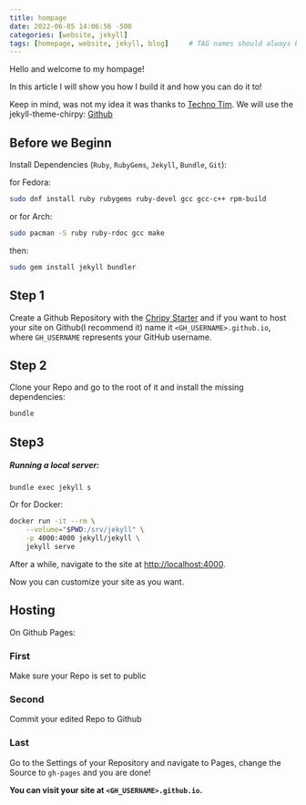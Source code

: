 ```yaml
---
title: hompage
date: 2022-06-05 14:06:56 -500
categories: [website, jekyll]
tags: [homepage, website, jekyll, blog]     # TAG names should always be lowercase
---
```


Hello and welcome to my hompage!

In this article I will show you how I build it and how you can do it to!

Keep in mind, was not my idea it was thanks to [Techno Tim](https://www.youtube.com/watch?v=F8iOU1ci19Q&t=1096s).
We will use the jekyll-theme-chirpy: [Github](https://github.com/cotes2020/jekyll-theme-chirpy) 

## Before we Beginn

Install Dependencies (`Ruby`, `RubyGems`, `Jekyll`, `Bundle`, `Git`):

for Fedora:

```bash
sudo dnf install ruby rubygems ruby-devel gcc gcc-c++ rpm-build
```

or for Arch:

```bash
sudo pacman -S ruby ruby-rdoc gcc make
```

 then:

```bash
sudo gem install jekyll bundler
```

## Step 1

Create a Github Repository with the [Chripy Starter](https://github.com/cotes2020/chirpy-starter/generate) and if you want to host your site on Github(I recommend it) name it `<GH_USERNAME>.github.io`, where `GH_USERNAME` represents your GitHub username.

## Step 2

Clone your Repo and go to the root of it and install the missing dependencies:

```bash
bundle
```

## Step3

##### Running a local server:

```bash
bundle exec jekyll s
```

Or for Docker:

```bash
docker run -it --rm \
    --volume="$PWD:/srv/jekyll" \
    -p 4000:4000 jekyll/jekyll \
    jekyll serve
```

After a while, navigate to the site at [http://localhost:4000](http://localhost:4000/).

Now you can customize your site as you want.

## Hosting

On Github Pages:

### First

Make sure your Repo is set to public

### Second

Commit your edited Repo to Github

### Last

Go to the Settings of your Repository and navigate to Pages, change the Source to `gh-pages` and you are done!

**You can visit your site at `<GH_USERNAME>.github.io`.**
